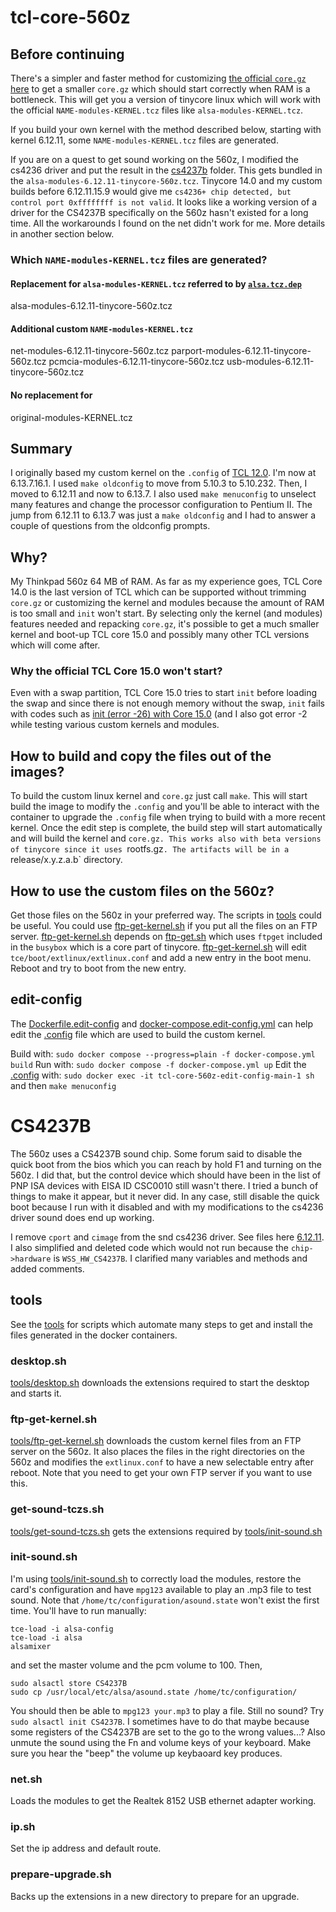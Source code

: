 # tcl-core-560z

## Before continuing
There's a simpler and faster method for customizing 
[the official `core.gz` here](https://forum.tinycorelinux.net/index.php/topic,27458.msg176935.html#msg176935)
to get a smaller `core.gz` which should start correctly when RAM is a bottleneck.
This will get you a version of tinycore linux which will work with the official
`NAME-modules-KERNEL.tcz` files like `alsa-modules-KERNEL.tcz`.

If you build your own kernel with the method described below, starting with kernel 6.12.11, some
`NAME-modules-KERNEL.tcz` files are generated.

If you are on a quest to get sound working on the 560z, I modified the cs4236 driver and put the result in the
[cs4237b](./cs4237b/) folder. This gets bundled in the `alsa-modules-6.12.11-tinycore-560z.tcz`. Tinycore 14.0 and
my custom builds before 6.12.11.15.9 would give me `cs4236+ chip detected, but control port 0xffffffff is not valid`.
It looks like a working version of a driver for the CS4237B specifically on the 560z hasn't existed for a
long time. All the workarounds I found on the net didn't work for me. More details in another section below.

### Which `NAME-modules-KERNEL.tcz` files are generated?
#### Replacement for `alsa-modules-KERNEL.tcz` referred to by [`alsa.tcz.dep`](http://tinycorelinux.net/15.x/x86/tcz/alsa.tcz.dep)
alsa-modules-6.12.11-tinycore-560z.tcz
#### Additional custom `NAME-modules-KERNEL.tcz`
net-modules-6.12.11-tinycore-560z.tcz
parport-modules-6.12.11-tinycore-560z.tcz
pcmcia-modules-6.12.11-tinycore-560z.tcz
usb-modules-6.12.11-tinycore-560z.tcz
#### No replacement for
original-modules-KERNEL.tcz

## Summary
I originally based my custom kernel on the `.config` of
[TCL 12.0](http://tinycorelinux.net/12.x/x86/release/src/kernel/config-5.10.3-tinycore).
I'm now at 6.13.7.16.1. I used `make oldconfig` to move from 5.10.3 to 5.10.232. Then, I moved to 6.12.11 and now to 6.13.7.
I also used `make menuconfig` to unselect many features and change the processor configuration to Pentium II.
The jump from 6.12.11 to 6.13.7 was just a `make oldconfig` and I had to answer a couple of questions from the
oldconfig prompts.

## Why?
My Thinkpad 560z 64 MB of RAM. As far as my experience goes, TCL Core 14.0 is the last version of TCL which can be
supported without trimming `core.gz` or customizing the kernel and modules because the amount of RAM is too small
and `init` won't start. By selecting only the kernel (and modules) features needed and repacking `core.gz`,
it's possible to get a much smaller kernel and boot-up TCL core 15.0 and possibly many other TCL versions
which will come after.

### Why the official TCL Core 15.0 won't start?
Even with a swap partition, TCL Core 15.0 tries to start `init` before loading the swap and since there is 
not enough memory without the swap, `init` fails with codes such as 
[init (error -26) with Core 15.0](https://forum.tinycorelinux.net/index.php/topic,27458.0.html) (and I also
got error -2 while testing various custom kernels and modules.

## How to build and copy the files out of the images?
To build the custom linux kernel and `core.gz` just call `make`.
This will start build the image to modify the `.config` and you'll be able to interact with the container
to upgrade the `.config` file when trying to build with a more recent kernel. Once the edit step is complete,
the build step will start automatically and will build the kernel and `core.gz. This works also with beta
versions of tinycore since it uses `rootfs.gz`. The artifacts will be in a `release/x.y.z.a.b` directory.

## How to use the custom files on the 560z?
Get those files on the 560z in your preferred way. The scripts in [tools](./tools) could be useful.
You could use [ftp-get-kernel.sh](./tools/ftp-get-kernel.sh) if you put all the files on an FTP server.
[ftp-get-kernel.sh](./tools/ftp-get-kernel.sh) depends on [ftp-get.sh](./tools/ftp-get.sh)
which uses `ftpget` included in the `busybox` which is a core part of tinycore.
[ftp-get-kernel.sh](./tools/ftp-get-kernel.sh) will edit `tce/boot/extlinux/extlinux.conf`
and add a new entry in the boot menu. Reboot and try to boot from the new entry.

## edit-config
The [Dockerfile.edit-config](Dockerfile.edit-config) and
[docker-compose.edit-config.yml](docker-compose.edit-config.yml)
can help edit the [.config](.config) file which are used to build the custom kernel.

Build with: `sudo docker compose --progress=plain -f docker-compose.yml build`
Run with: `sudo docker compose -f docker-compose.yml up`
Edit the [.config](.config) with: `sudo docker exec -it tcl-core-560z-edit-config-main-1 sh`
and then `make menuconfig`

# CS4237B
The 560z uses a CS4237B sound chip. Some forum said to disable the quick boot from the
bios which you can reach by hold F1 and turning on the 560z. I did that, but the control
device which should have been in the list of PNP ISA devices with EISA ID CSC0010 still
wasn't there. I tried a bunch of things to make it appear, but it never did. In any case,
still disable the quick boot because I run with it disabled and with my modifications
to the cs4236 driver sound does end up working.

I remove `cport` and `cimage` from the snd cs4236 driver. See files here [6.12.11](./6.12.11/).
I also simplified and deleted code which would not run because the `chip->hardware` is
`WSS_HW_CS4237B`. I clarified many variables and methods and added comments.

## tools
See the [tools](./tools/) for scripts which automate many steps
to get and install the files generated in the docker containers.
### desktop.sh
[tools/desktop.sh](./tools/desktop.sh) downloads the extensions required to start the desktop and starts it.
### ftp-get-kernel.sh
[tools/ftp-get-kernel.sh](./tools/ftp-get-kernel.sh) downloads the custom kernel files from an FTP server on the 560z.
It also places the files in the right directories on the 560z and modifies the `extlinux.conf` to have a new selectable
entry after reboot.
Note that you need to get your own FTP server if you want to use this.
### get-sound-tczs.sh
[tools/get-sound-tczs.sh](./tools/get-sound-tczs.sh) gets the extensions required by [tools/init-sound.sh](./tools/init-sound.sh)
### init-sound.sh
I'm using [tools/init-sound.sh](./tools/init-sound.sh) to correctly load the modules, restore
the card's configuration and have `mpg123` available to play an .mp3 file to test sound.
Note that `/home/tc/configuration/asound.state` won't exist the first time.
You'll have to run manually:
```
tce-load -i alsa-config
tce-load -i alsa
alsamixer
```
and set the master volume and the pcm volume to 100. Then,
```
sudo alsactl store CS4237B
sudo cp /usr/local/etc/alsa/asound.state /home/tc/configuration/
```
You should then be able to `mpg123 your.mp3` to play a file.
Still no sound? Try `sudo alsactl init CS4237B`. I sometimes
have to do that maybe because some registers of the CS4237B are
set to the go to the wrong values...? Also unmute the sound
using the Fn and volume keys of your keyboard. Make sure you
hear the "beep" the volume up keybaoard key produces.
### net.sh
Loads the modules to get the Realtek 8152 USB ethernet adapter working.
### ip.sh
Set the ip address and default route.
### prepare-upgrade.sh
Backs up the extensions in a new directory to prepare for an upgrade.

